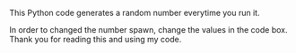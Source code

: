 This Python code generates a random number everytime you run it.

In order to changed the number spawn, change the values in the code box. Thank you for reading this and using my code.
